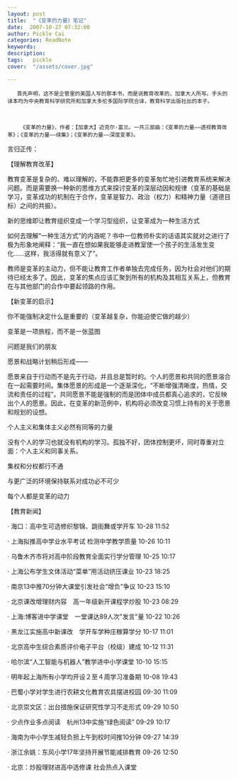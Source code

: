 ```yaml
---
layout: post  
title:  "《变革的力量》笔记"
date:  2007-10-27 07:32:00
author: Pickle Cai  
categories: ReadNote  
keywords: 
description:   
tags:	pickle   
cover:  "/assets/cover.jpg"  

---
```


       首先声明，这不是企管里的美国人写的那本书，而是说教育改革的，加拿大人所写。手头的译本均为中央教育科学研究所和加拿大多伦多国际学院合译，教育科学出版社出的本子。



        《变革的力量》，作者：【加拿大】迈克尔·富兰。一共三部曲：《变革的力量——透视教育改革》；《变革的力量——续集》；《变革的力量——深度变革》。        



言归正传：



   【理解教育改革】



   教育变革是复杂的、难以理解的，不能靠把更多的变革匆忙地引进教育系统来解决问题。而是需要换一种新的思维方式来探讨变革的深层动因和规律（变革的基础是学习，变革成功的机制在于合作，变革是智力、政治（权力）和精神力量（道德目标）之间的共振）。



   新的思维即让教育组织变成一个学习型组织，让变革成为一种生活方式



   如何去理解“一种生活方式”的内涵呢？书中一位教师朴实的话语其实就对之进行了极为形象地阐释：“我一直在想如果我能够走进教室使一个孩子的生活发生变化……这样，我活得就有意义了”。



   教师是变革的主动力，但不能让教育工作者单独去完成任务，因为社会对他们的期待已经太多了。因此，变革的焦点应该汇聚到所有的机构及其相互关系上，但教育在与其他部门的合作中要起领路的作用。



  【新变革的启示】





你不能强制决定什么是重要的（变革越复杂，你能迫使它做的越少） 

变革是一项旅程，而不是一张蓝图 

问题是我们的朋友 

愿景和战略计划稍后形成—— 



愿景来自于行动而不是先于行动，并且总是暂时的。个人的愿景和共同的愿景溶合在一起需要时间。集体愿景的形成是一个逐渐深化，“不断增强清晰度，热情，交流和责任的过程”。共同愿景不能是强制的而是团体中成员都真心追求的，它反映出个人的愿景。因此，在变革的新范例中，机构将必须改变习惯上持有的关于愿景和规划的设想。

个人主义和集体主义必然有同等的力量 



没有个人的学习也就没有机构的学习。孤独不好，团体控制更坏，同时尊重对立面：个人主义和同事关系。

集权和分权都行不通 

与更广泛的环境保持联系对成功必不可少 

每个人都是变革的动力

【教育新闻】



· 海口：高中生可选修织黎锦、跳街舞或学开车   10-28 11:52



 



· 上海拟推高中学业水平考试 检测中学教学质量   10-26 10:11



· 乌鲁木齐市将对高中阶段教育全面实行学分管理   10-25 10:17



· 上海公布学生文体活动“菜单”用活动挤压课业   10-23 18:25



· 南京13中推70分钟大课堂引发社会“增负”争议   10-23 15:10



· 北京课改增理财内容　高一年级新开课程学炒股   10-23 08:29



· 上海:博客进中学课堂　一堂课达89人次"发言"量   10-22 10:26



· 黑龙江实施高中新课改　学开车学种庄稼算学分   10-17 11:01



· 北京高中生综合素质评价电子平台（校级）建成   10-12 11:31



· 哈尔滨“人工智能与机器人”教学进中小学课堂   10-10 15:15 



· 明年起上海所有小学均开设２至４周学习准备期   10-08 19:43



· 巴蜀小学对学生进行农耕文化教育农具摆进校园   09-30 11:09 



· 北京崇文区：出台措施保证研究性学习不走形式   09-29 10:50



· 少点作业多点阅读　杭州13中实施“绿色阅读”   09-29 10:17 



· 海南为中小学生减轻负担上午到校时间推10分钟   09-27 14:39



· 浙江余姚：东风小学17年坚持开展节能减排教育   09-26 12:50 



· 北京：炒股理财进高中选修课 社会热点入课堂   

		    


